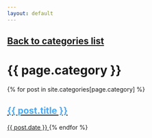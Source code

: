 ```yaml
---
layout: default
---
```


<h2> <a href="{{ site.url }}/category/">Back to categories list</a> </h2>

<h1> {{ page.category }} </h1>
{% for post in site.categories[page.category] %}
    <a href="{{ post.url | absolute_url }}">
			<h2 style="color:#44aaff">{{ post.title }}</h2>
			{{ post.date }}
    </a>
{% endfor %}


